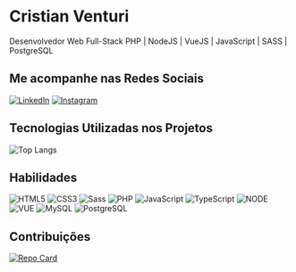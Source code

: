 # Cristian Venturi
Desenvolvedor Web Full-Stack PHP | NodeJS | VueJS | JavaScript | SASS | PostgreSQL 



## Me acompanhe nas Redes Sociais
[![LinkedIn](https://img.shields.io/badge/LinkedIn-000?style=for-the-badge&logo=linkedin&logoColor=0E76A8)](https://www.linkedin.com/in/cristian-venturi-3aa689119/) 
[![Instagram](https://img.shields.io/badge/Instagram-000?style=for-the-badge&logo=instagram)](https://www.instagram.com/crisventuri/)



## Tecnologias Utilizadas nos Projetos
![Top Langs](https://github-readme-stats-git-masterrstaa-rickstaa.vercel.app/api/top-langs/?username=cristianventuri&layout=compact&bg_color=000&border_color=30A3DC&title_color=c3107d&text_color=FFF)



## Habilidades
![HTML5](https://img.shields.io/badge/HTML5-dcd7cc?style=for-the-badge&logo=html5) 
![CSS3](https://img.shields.io/badge/CSS3-dcd7cc?style=for-the-badge&logo=css3&logoColor=264CE4)
![Sass](https://img.shields.io/badge/Sass-dcd7cc?style=for-the-badge&logo=sass)
![PHP](https://img.shields.io/badge/PHP-dcd7cc?style=for-the-badge&logo=php)
![JavaScript](https://img.shields.io/badge/JavaScript-dcd7cc?style=for-the-badge&logo=javascript)
![TypeScript](https://img.shields.io/badge/TypeScript-dcd7cc?style=for-the-badge&logo=typescript)
![NODE](https://img.shields.io/badge/NODE-dcd7cc?style=for-the-badge&logo=nodedotjs)
![VUE](https://img.shields.io/badge/VUE-dcd7cc?style=for-the-badge&logo=vuedotjs)
![MySQL](https://img.shields.io/badge/MySQL-dcd7cc?style=for-the-badge&logo=mysql)
![PostgreSQL](https://img.shields.io/badge/PostgreSQL-dcd7cc?style=for-the-badge&logo=postgresql)



## Contribuições
[![Repo Card](https://github-readme-stats.vercel.app/api/pin/?username=cristianventuri&repo=dio-lab-open-source&bg_color=000&border_color=30A3DC&show_icons=true&icon_color=30A3DC&title_color=E94D5F&text_color=FFF)](https://github.com/cristianventuri/dio-lab-open-source)